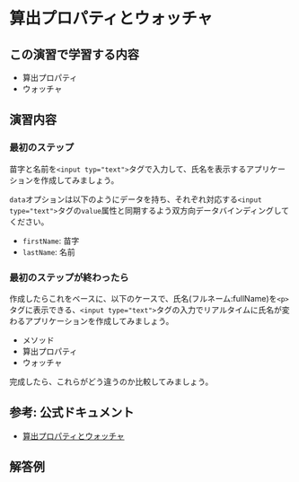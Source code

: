 # 算出プロパティとウォッチャ

## この演習で学習する内容
- 算出プロパティ
- ウォッチャ

## 演習内容

### 最初のステップ
苗字と名前を`<input typ="text">`タグで入力して、氏名を表示するアプリケーションを作成してみましょう。

`data`オプションは以下のようにデータを持ち、それぞれ対応する`<input type="text">`タグの`value`属性と同期するよう双方向データバインディングしてください。

- `firstName`: 苗字
- `lastName`: 名前

### 最初のステップが終わったら
作成したらこれをベースに、以下のケースで、氏名(フルネーム:fullName)を`<p>`タグに表示できる、`<input type="text">`タグの入力でリアルタイムに氏名が変わるアプリケーションを作成してみましょう。

- メソッド
- 算出プロパティ
- ウォッチャ

完成したら、これらがどう違うのか比較してみましょう。

## 参考: 公式ドキュメント
- [算出プロパティとウォッチャ](https://jp.vuejs.org/v2/guide/computed.html)

## 解答例

